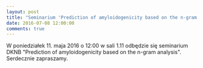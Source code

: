 ```yaml
---
layout: post
title: "Seminarium 'Prediction of amyloidogenicity based on the n-gram analysis'"
date: 2016-07-08 12:00:00
comments: true
---
```


W poniedziałek 11. maja 2016 o 12:00 w sali 1.11 odbędzie się seminarium DKNB "Prediction of amyloidogenicity based on the n-gram analysis". Serdecznie zapraszamy.

